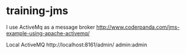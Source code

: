 # training-jms
I use ActiveMq as a message broker
http://www.coderpanda.com/jms-example-using-apache-activemq/


Local ActiveMQ
http://localhost:8161/admin/
admin:admin
